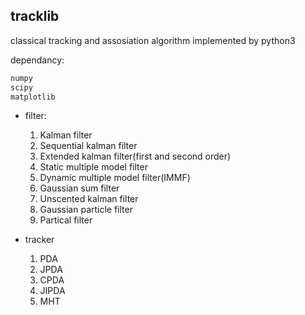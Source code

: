 ## tracklib

classical tracking and assosiation algorithm implemented by python3

dependancy:

```python
numpy
scipy
matplotlib
```

- filter:
    1. Kalman filter
    2. Sequential kalman filter
    3. Extended kalman filter(first and second order)
    4. Static multiple model filter
    5. Dynamic multiple model filter(IMMF)
    5. Gaussian sum filter
    6. Unscented kalman filter
    7. Gaussian particle filter
    8. Partical filter

- tracker
    1. PDA
    2. JPDA
    3. CPDA
    4. JIPDA
    5. MHT
